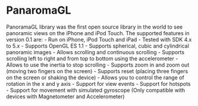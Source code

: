 PanaromaGL
==========

PanoramaGL library was the first open source library in the world to see panoramic views on the iPhone and iPod Touch.  The supported features in version 0.1 are:  - Run on iPhone, iPod Touch and iPad   - Tested with SDK 4.x to 5.x   - Supports OpenGL ES 1.1  - Supports spherical, cubic and cylindrical panoramic images  - Allows scrolling and continuous scrolling  - Supports scrolling left to right and from top to bottom using the accelerometer  - Allows to use the inertia to stop scrolling  - Supports zoom in and zoom out (moving two fingers on the screen)  - Supports reset (placing three fingers on the screen or shaking the device)  - Allows you to control the range of rotation in the x and y axis  - Support for view events  - Support for hotspots  - Support for movement with simulated gyroscope (Only compatible with devices with Magnetometer and Accelerometer)
